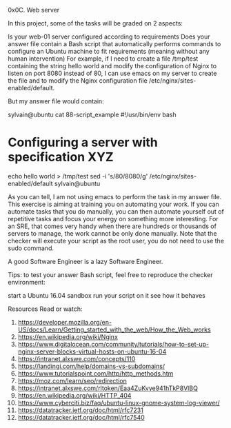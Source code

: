 0x0C. Web server

In this project, some of the tasks will be graded on 2 aspects:

Is your web-01 server configured according to requirements
Does your answer file contain a Bash script that automatically performs commands to configure an Ubuntu machine to fit requirements (meaning without any human intervention)
For example, if I need to create a file /tmp/test containing the string hello world and modify the configuration of Nginx to listen on port 8080 instead of 80, I can use emacs on my server to create the file and to modify the Nginx configuration file /etc/nginx/sites-enabled/default.

But my answer file would contain:

sylvain@ubuntu cat 88-script_example
#!/usr/bin/env bash
# Configuring a server with specification XYZ
echo hello world > /tmp/test
sed -i 's/80/8080/g' /etc/nginx/sites-enabled/default
sylvain@ubuntu

As you can tell, I am not using emacs to perform the task in my answer file. This exercise is aiming at training you on automating your work. If you can automate tasks that you do manually, you can then automate yourself out of repetitive tasks and focus your energy on something more interesting. For an SRE, that comes very handy when there are hundreds or thousands of servers to manage, the work cannot be only done manually. Note that the checker will execute your script as the root user, you do not need to use the sudo command.

A good Software Engineer is a lazy Software Engineer. 

Tips: to test your answer Bash script, feel free to reproduce the checker environment:

start a Ubuntu 16.04 sandbox
run your script on it
see how it behaves

Resources
Read or watch:
1. https://developer.mozilla.org/en-US/docs/Learn/Getting_started_with_the_web/How_the_Web_works
2. https://en.wikipedia.org/wiki/Nginx
3. https://www.digitalocean.com/community/tutorials/how-to-set-up-nginx-server-blocks-virtual-hosts-on-ubuntu-16-04
4. https://intranet.alxswe.com/concepts/110
5. https://landingi.com/help/domains-vs-subdomains/
6. https://www.tutorialspoint.com/http/http_methods.htm
7. https://moz.com/learn/seo/redirection
8. https://intranet.alxswe.com/rltoken/Eaa4ZuKvye941hTkP8VlBQ
9. https://en.wikipedia.org/wiki/HTTP_404
10. https://www.cyberciti.biz/faq/ubuntu-linux-gnome-system-log-viewer/
11. https://datatracker.ietf.org/doc/html/rfc7231
12. https://datatracker.ietf.org/doc/html/rfc7540
